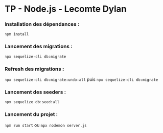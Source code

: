 # TP - Node.js - Lecomte Dylan

### Installation des dépendances :

`npm install`

### Lancement des migrations :

`npx sequelize-cli db:migrate`

### Refresh des migrations :
`npx sequelize-cli db:migrate:undo:all` puis `npx sequelize-cli db:migrate`

### Lancement des seeders :

`npx sequelize db:seed:all`

### Lancement du projet :

`npm run start` ou `npx nodemon server.js`